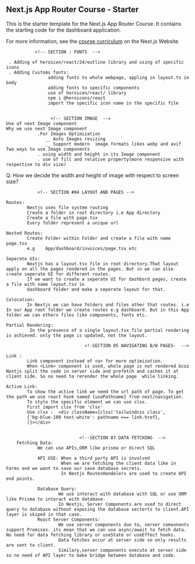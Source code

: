 ## Next.js App Router Course - Starter

This is the starter template for the Next.js App Router Course. It contains the starting code for the dashboard application.

For more information, see the [course curriculum](https://nextjs.org/learn) on the Next.js Website. 


               <!-- SECTION : FONTS  --> 

     . Adding of heroicon/react/24/outline library and using of specific icons 
     . Adding Customs fonts: 
                    adding fonts to whole webpage, appling in layout.ts in body
                    adding fonts to specific components
                    use of heroicon/react/ library 
                    npm i @heroicons/react 
                    import the specific icon name in the specific file 


                     <!-- SECTION IMAGE  -->
    Use of next Image component 
    Why we use next Image component 
                .For Images Optimization 
                   __ Auto Images resizing 
                   __ Support modern  image formats likes webp and avif 
    Two ways to use Image components 
                . using width and height in its Image component
                . use of fill and relative property(more responsive with respective to div size) 

  Q: How we decide the width and height of image with respect to screen size? 


                <!-- SECTION #04 LAYOUT AND PAGES -->

    Routes: 
            Nextjs uses file system routing 
            Create a folder in root directory i.e App directory
            Create a file with page.tsx
            Every folder represent a unique url

    Nested Routes:
            Create Folder within Folder and create a file with name page.tsx
            e.g    App/dashboard/invoices/page.tsx etc

    Seperate UIs: 
            Nextjs has a layout.tsx file in root directory.That layout apply on all the pages rendered in the pages. But in we can also create seperate UI for different routes.
            If we want to create a seperate UI for dashbord pages, create a file with name layout.tsx in 
            dashboard folder and make a seperate layout for that. 
    
    Colocation:
            In Nextjs we can have folders and files other that routes. i.e In our App root folder we create routes e.g dashboard. But in this App folder we can others files like components, fonts etc.     

    Partial Rendering: 
             In the presence of a single layout.tsx file partial rendering is achieved. only the page is updated, not the layout. 

                                  <!-SECTION 05 NAVIGATING B/W PAGES-  -->
    
    Link :
            Link component instead of <a> for more optimization. 
            When <Link> component is used, whole page is not rendered bcoz Nextjs split the code in server side and prefetch and caches it at client side. So no need to rerender the whole page  while linking.

    Active Link: 
            To show the active link we need the url path of page. To get the path we use react hook named {usePathname} from next/navigation. 
            To style the specific element we can use clsx.
            First import clsx from 'clsx'
            Use clsx :  <div className={clsx('tailwindcss class',
            {'bg-blue-100 text-white': pathname === link.href},
            )}></div> 


                                <!--SECTION 07 DATA FETCHING  -->
        Fetching Data: 
                We can use APIs,ORM like prisma or direct SQL 

                API USE: When a third party API is involved
                         When we are fetching the client data like in Forms and we want to save our save database secrets. 
                         In Nextjs RoutesHandelers are used to create API end points. 

                Database Query: 
                        We use interact with database with SQL or use ORM like Prisma to interact with database.
                        In Nextjs, Server Components are used to direct query to database without exposing the database secterts to client.API layer is skiped in that case.  
                React Server Components:
                        We use server components due to, server comoonents support Promises. its mean that we can use async/await to fetch data. No need for data fetching library or useState or useEffect hooks.
                        Data fetches occur at server side so only results are sent to client.
                        Similary,server components execute at server side so no need of API layer to make bridge between database and code.


                       
   

                    

